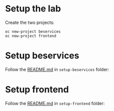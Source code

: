 # Setup the lab

Create the two projects:

    oc new-project beservices
    oc new-project frontend

# Setup beservices

Follow the [README.md](../../tree/main/setup-beservices/README.md) in ```setup-beservices``` folder:

# Setup frontend

Follow the [README.md](../../tree/main/setup-frontend/README.md) in ```setup-frontend``` folder:
